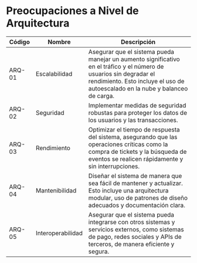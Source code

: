 # Preocupaciones a Nivel de Arquitectura

| Código | Nombre                 | Descripción                                                                                                                                                       |
|--------|------------------------|-------------------------------------------------------------------------------------------------------------------------------------------------------------------|
| ARQ-01 | Escalabilidad          | Asegurar que el sistema pueda manejar un aumento significativo en el tráfico y el número de usuarios sin degradar el rendimiento. Esto incluye el uso de autoescalado en la nube y balanceo de carga. |
| ARQ-02 | Seguridad              | Implementar medidas de seguridad robustas para proteger los datos de los usuarios y las transacciones. 
| ARQ-03 | Rendimiento            | Optimizar el tiempo de respuesta del sistema, asegurando que las operaciones críticas como la compra de tickets y la búsqueda de eventos se realicen rápidamente y sin interrupciones. |
| ARQ-04 | Mantenibilidad         | Diseñar el sistema de manera que sea fácil de mantener y actualizar. Esto incluye una arquitectura modular, uso de patrones de diseño adecuados y documentación clara. |
| ARQ-05 | Interoperabilidad      | Asegurar que el sistema pueda integrarse con otros sistemas y servicios externos, como sistemas de pago, redes sociales y APIs de terceros, de manera eficiente y segura. |

